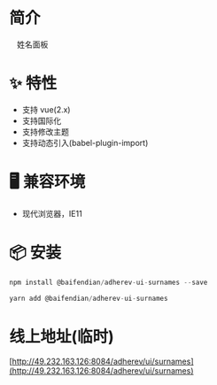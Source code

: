 # 简介
&ensp;&ensp;姓名面板

# ✨ 特性
- 支持 vue(2.x)
- 支持国际化
- 支持修改主题
- 支持动态引入(babel-plugin-import)

# 🖥 兼容环境
- 现代浏览器，IE11

# 📦 安装
```javascript
npm install @baifendian/adherev-ui-surnames --save
``` 

```javascript
yarn add @baifendian/adherev-ui-surnames
```

# 线上地址(临时)
[http://49.232.163.126:8084/adherev/ui/surnames](http://49.232.163.126:8084/adherev/ui/surnames)

